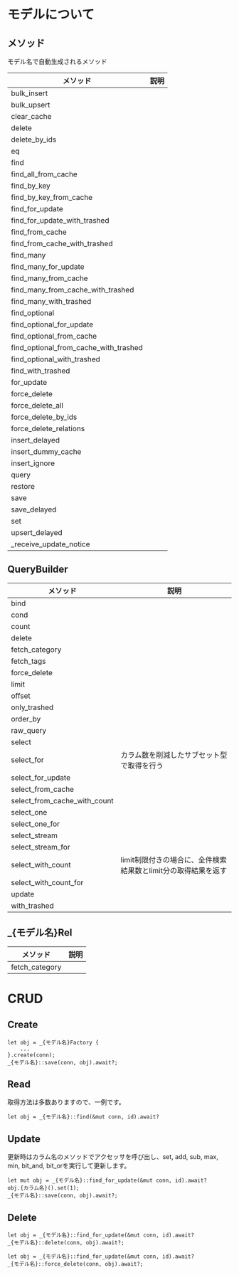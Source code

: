 # モデルについて

## メソッド

モデル名で自動生成されるメソッド

|メソッド|説明|
|---|---|
|bulk_insert||
|bulk_upsert||
|clear_cache||
|delete||
|delete_by_ids||
|eq||
|find||
|find_all_from_cache||
|find_by_key||
|find_by_key_from_cache||
|find_for_update||
|find_for_update_with_trashed||
|find_from_cache||
|find_from_cache_with_trashed||
|find_many||
|find_many_for_update||
|find_many_from_cache||
|find_many_from_cache_with_trashed||
|find_many_with_trashed||
|find_optional||
|find_optional_for_update||
|find_optional_from_cache||
|find_optional_from_cache_with_trashed||
|find_optional_with_trashed||
|find_with_trashed||
|for_update||
|force_delete||
|force_delete_all||
|force_delete_by_ids||
|force_delete_relations||
|insert_delayed||
|insert_dummy_cache||
|insert_ignore||
|query||
|restore||
|save||
|save_delayed||
|set||
|upsert_delayed||
|_receive_update_notice||

## QueryBuilder

|メソッド|説明|
|---|---|
|bind||
|cond||
|count||
|delete||
|fetch_category||
|fetch_tags||
|force_delete||
|limit||
|offset||
|only_trashed||
|order_by||
|raw_query||
|select||
|select_for|カラム数を削減したサブセット型で取得を行う|
|select_for_update||
|select_from_cache||
|select_from_cache_with_count||
|select_one||
|select_one_for||
|select_stream||
|select_stream_for||
|select_with_count|limit制限付きの場合に、全件検索結果数とlimit分の取得結果を返す|
|select_with_count_for||
|update||
|with_trashed||

## _{モデル名}Rel

|メソッド|説明|
|---|---|
|fetch_category||

# CRUD
## Create
```
let obj = _{モデル名}Factory {
    ...
}.create(conn);
_{モデル名}::save(conn, obj).await?;
```

## Read
取得方法は多数ありますので、一例です。
```
let obj = _{モデル名}::find(&mut conn, id).await?
```

## Update
更新時はカラム名のメソッドでアクセッサを呼び出し、set, add, sub, max, min, bit_and, bit_orを実行して更新します。

```
let mut obj = _{モデル名}::find_for_update(&mut conn, id).await?
obj.{カラム名}().set(1);
_{モデル名}::save(conn, obj).await?;
```

## Delete

```
let obj = _{モデル名}::find_for_update(&mut conn, id).await?
_{モデル名}::delete(conn, obj).await?;
```

```
let obj = _{モデル名}::find_for_update(&mut conn, id).await?
_{モデル名}::force_delete(conn, obj).await?;
```
